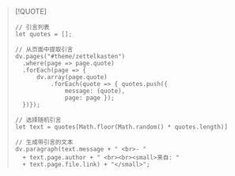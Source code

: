 <!-- 随机引言的DataviewJS。用作示例并修改 -->
> [!QUOTE]
> ```dataviewjs 
> // 引言列表 
> let quotes = []; 
>
> // 从页面中提取引言
> dv.pages("#theme/zettelkasten") 
>	.where(page => page.quote) 
>	.forEach(page => { 
>		dv.array(page.quote) 
>			.forEach(quote => { quotes.push({ 
>				message: (quote), 
>				page: page }); 
>	})}); 
>
> // 选择随机引言
> let text = quotes[Math.floor(Math.random() * quotes.length)] 
>
> // 生成带引言的文本
> dv.paragraph(text.message + " <br>- " 
>	+ text.page.author + " <br><br><small>来自: " 
>	+ text.page.file.link) + "</small>"; 
> ```
<!-- 
引言按标签过滤。在此示例中：#theme/zettelkasten。如需要请修改脚本。
前言中的必需属性："quote"和"author"。
-->
